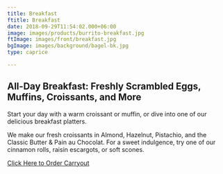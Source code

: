 ```yaml
---
title: Breakfast
ftitle: Breakfast
date: 2018-09-29T11:54:02.000+06:00
image: images/products/burrito-breakfast.jpg
ftImage: images/front/breakfast.jpg
bgImage: images/background/bagel-bk.jpg
type: caprice

---
```

## All-Day Breakfast: Freshly Scrambled Eggs, Muffins, Croissants, and More

Start your day with a warm croissant or muffin, or dive into one of our delicious breakfast platters.

We make our fresh croissants in Almond, Hazelnut, Pistachio, and the Classic Butter & Pain au Chocolat. For a sweet indulgence, try one of our cinnamon rolls, raisin escargots, or soft scones.

<a href="#">Click Here to Order Carryout</a>